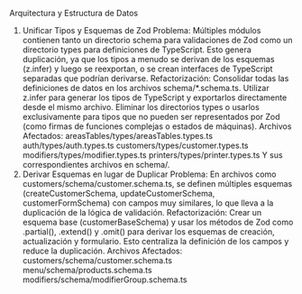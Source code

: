 Arquitectura y Estructura de Datos

1. Unificar Tipos y Esquemas de Zod
   Problema: Múltiples módulos contienen tanto un directorio schema para validaciones de Zod como un directorio types para definiciones de TypeScript. Esto genera duplicación, ya que los tipos a menudo se derivan de los esquemas (z.infer) y luego se reexportan, o se crean interfaces de TypeScript separadas que podrían derivarse.
   Refactorización: Consolidar todas las definiciones de datos en los archivos schema/\*.schema.ts. Utilizar z.infer<typeof schema> para generar los tipos de TypeScript y exportarlos directamente desde el mismo archivo. Eliminar los directorios types o usarlos exclusivamente para tipos que no pueden ser representados por Zod (como firmas de funciones complejas o estados de máquinas).
   Archivos Afectados:
   areasTables/types/areasTables.types.ts
   auth/types/auth.types.ts
   customers/types/customer.types.ts
   modifiers/types/modifier.types.ts
   printers/types/printer.types.ts
   Y sus correspondientes archivos en schema/.
2. Derivar Esquemas en lugar de Duplicar
   Problema: En archivos como customers/schema/customer.schema.ts, se definen múltiples esquemas (createCustomerSchema, updateCustomerSchema, customerFormSchema) con campos muy similares, lo que lleva a la duplicación de la lógica de validación.
   Refactorización: Crear un esquema base (customerBaseSchema) y usar los métodos de Zod como .partial(), .extend() y .omit() para derivar los esquemas de creación, actualización y formulario. Esto centraliza la definición de los campos y reduce la duplicación.
   Archivos Afectados:
   customers/schema/customer.schema.ts
   menu/schema/products.schema.ts
   modifiers/schema/modifierGroup.schema.ts
